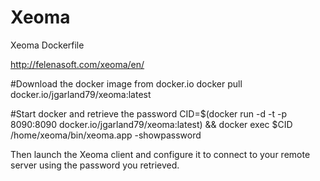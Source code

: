 # Xeoma
Xeoma Dockerfile

http://felenasoft.com/xeoma/en/


#Download the docker image from docker.io
docker pull docker.io/jgarland79/xeoma:latest

#Start docker and retrieve the password
CID=$(docker run -d -t -p 8090:8090 docker.io/jgarland79/xeoma:latest) && docker exec $CID /home/xeoma/bin/xeoma.app -showpassword

Then launch the Xeoma client and configure it to connect to your remote server using the password you retrieved.

